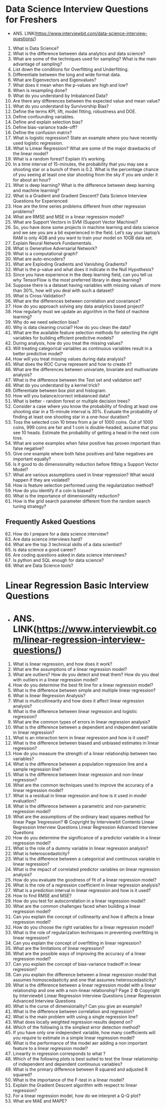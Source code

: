 # Data Science Interview Questions for Freshers
*  ANS. LINK(https://www.interviewbit.com/data-science-interview-questions/) 
1. What is Data Science?
2. What is the difference between data analytics and data science?
3. What are some of the techniques used for sampling? What is the main advantage of sampling?
4. List down the conditions for Overfitting and Underfitting.
5. Differentiate between the long and wide format data.
6. What are Eigenvectors and Eigenvalues?
7. What does it mean when the p-values are high and low?
8. When is resampling done?
9. What do you understand by Imbalanced Data?
10. Are there any differences between the expected value and mean value?
11. What do you understand by Survivorship Bias?
12. Define the terms KPI, lift, model fitting, robustness and DOE.
13. Define confounding variables.
14. Define and explain selection bias?
15. Define bias-variance trade-off?
16. Define the confusion matrix?
17. What is logistic regression? State an example where you have recently used logistic regression.
18. What is Linear Regression? What are some of the major drawbacks of the linear model?
19. What is a random forest? Explain it’s working.
20. In a time interval of 15-minutes, the probability that you may see a shooting star or a bunch of them is 0.2. What is the percentage chance of you seeing at least one star shooting from the sky if you are under it for about an hour?
21. What is deep learning? What is the difference between deep learning and machine learning?
22. What is a Gradient and Gradient Descent?
Data Science Interview Questions for Experienced
23. How are the time series problems different from other regression problems?
24. What are RMSE and MSE in a linear regression model?
25. What are Support Vectors in SVM (Support Vector Machine)?
26. So, you have done some projects in machine learning and data science and we see you are a bit experienced in the field. Let’s say your laptop’s RAM is only 4GB and you want to train your model on 10GB data set.
27. Explain Neural Network Fundamentals.
28. What is Generative Adversarial Network?
29. What is a computational graph?
30. What are auto-encoders?
31. What are Exploding Gradients and Vanishing Gradients?
32. What is the p-value and what does it indicate in the Null Hypothesis?
33. Since you have experience in the deep learning field, can you tell us why TensorFlow is the most preferred library in deep learning?
34. Suppose there is a dataset having variables with missing values of more than 30%, how will you deal with such a dataset?
35. What is Cross-Validation?
36. What are the differences between correlation and covariance?
37. How do you approach solving any data analytics based project?
38. How regularly must we update an algorithm in the field of machine learning?
39. Why do we need selection bias?
40. Why is data cleaning crucial? How do you clean the data?
41. What are the available feature selection methods for selecting the right variables for building efficient predictive models?
42. During analysis, how do you treat the missing values?
43. Will treating categorical variables as continuous variables result in a better predictive model?
44. How will you treat missing values during data analysis?
45. What does the ROC Curve represent and how to create it?
46. What are the differences between univariate, bivariate and multivariate analysis?
47. What is the difference between the Test set and validation set?
48. What do you understand by a kernel trick?
49. Differentiate between box plot and histogram.
50. How will you balance/correct imbalanced data?
51. What is better - random forest or multiple decision trees?
52. Consider a case where you know the probability of finding at least one shooting star in a 15-minute interval is 30%. Evaluate the probability of finding at least one shooting star in a one-hour duration?
53. Toss the selected coin 10 times from a jar of 1000 coins. Out of 1000 coins, 999 coins are fair and 1 coin is double-headed, assume that you see 10 heads. Estimate the probability of getting a head in the next coin toss.
54. What are some examples when false positive has proven important than false negative?
55. Give one example where both false positives and false negatives are important equally?
56. Is it good to do dimensionality reduction before fitting a Support Vector Model?
57. What are various assumptions used in linear regression? What would happen if they are violated?
58. How is feature selection performed using the regularization method?
59. How do you identify if a coin is biased?
60. What is the importance of dimensionality reduction?
61. How is the grid search parameter different from the random search tuning strategy?
## Frequently Asked Questions
62. How do I prepare for a data science interview?
63. Are data science interviews hard?
64. What are the top 3 technical skills of a data scientist?
65. Is data science a good career?
66. Are coding questions asked in data science interviews?
67. Is python and SQL enough for data science?
68. What are Data Science tools?


# Linear Regression Basic Interview Questions 
* # ANS. LINK(https://www.interviewbit.com/linear-regression-interview-questions/)
1.  What is linear regression, and how does it work?
2.  What are the assumptions of a linear regression model?
3.  What are outliers? How do you detect and treat them? How do you deal with
outliers in a linear regression model?
4.  How do you determine the best fit line for a linear regression model?
5.  What is the difference between simple and multiple linear regression?
6.  What is linear Regression Analysis?
7.  What is multicollinearity and how does it affect linear regression analysis?
8.  What is the difference between linear regression and logistic regression?
9.  What are the common types of errors in linear regression analysis?
10.  What is the difference between a dependent and independent variable in linear
regression?
11.  What is an interaction term in linear regression and how is it used?
12.  What is the difference between biased and unbiased estimates in linear
regression?
13.  How do you measure the strength of a linear relationship between two
variables?
14.  What is the difference between a population regression line and a sample
regression line?
15.  What is the difference between linear regression and non-linear regression?
16.  What are the common techniques used to improve the accuracy of a linear
regression model?
17.  What is a residual in linear regression and how is it used in model evaluation?
18.  What is the difference between a parametric and non-parametric regression
model?
19.  What are the assumptions of the ordinary least squares method for linear
Page 1regression? © Copyright by Interviewbit
Contents
Linear Regression Interview Questions
Linear Regression Advanced Interview Questions
20.  How do you determine the significance of a predictor variable in a linear
regression model?
21.  What is the role of a dummy variable in linear regression analysis?
22.  What is heteroscedasticity?
23.  What is the difference between a categorical and continuous variable in linear
regression?
24.  What is the impact of correlated predictor variables on linear regression
analysis?
25.  How do you evaluate the goodness of fit of a linear regression model?
26.  What is the role of a regression coefficient in linear regression analysis?
27.  What is a prediction interval in linear regression and how is it used?
28.  How to find RMSE and MSE?
29.  How do you test for autocorrelation in a linear regression model?
30.  What are the common challenges faced when building a linear regression
model?
31.  Can you explain the concept of collinearity and how it affects a linear regression
model?
32.  How do you choose the right variables for a linear regression model?
33.  What is the role of regularization techniques in preventing overfitting in linear
regression?
34.  Can you explain the concept of overfitting in linear regression?
35.  What are the limitations of linear regression?
36.  What are the possible ways of improving the accuracy of a linear regression
model?
37.  Can you explain the concept of bias-variance tradeoff in linear regression?
38.  Can you explain the difference between a linear regression model that assumes
homoscedasticity and one that assumes heteroscedasticity?
39.  What is the difference between a linear regression model with a linear
relationship and one with a non-linear relationship?
Page 2 © Copyright by Interviewbit
Linear Regression Interview Questions
Linear Regression Advanced Interview Questions
40.  What is the curse of dimensionality? Can you give an example?
41.  What is the difference between correlation and regression?
42.  What is the main problem with using a single regression line?
43.  What does locally weighted regression results depend on?
44.  Which of the following is the simplest error detection method?
45.  If you have only one independent variable, how many coefficients will you
require to estimate in a simple linear regression model?
46.  What is the performance of the model aer adding a non important feature to a
linear regression model?
47.  Linearity in regression corresponds to what ?
48.  Which of the following plots is best suited to test the linear relationship of
independent and dependent continuous variables?
49.  What is the primary difference between R squared and adjusted R squared?
50.  What is the importance of the F-test in a linear model?
51.  Explain the Gradient Descent algorithm with respect to linear regression?
52.  For a linear regression model, how do we interpret a Q-Q plot?
53.  What are MAE and MAPE?
